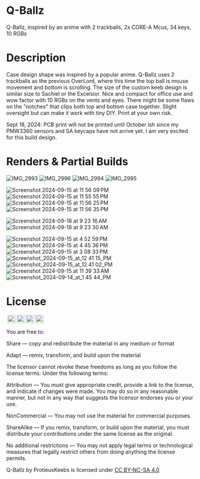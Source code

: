 # Q-Ballz
Q-Ballz, inspired by an anime with 2 trackballs, 2x CORE-A Mcus, 34 keys, 10 RGBs

# Description
Case design shape was inspired by a popular anime. Q-Ballz uses 2 trackballs as the previous OverLord, where this time the top ball is mouse movement and bottom is scrolling. The size of the custom keeb design is similar size to
Sachiel or the Excelsior.  Nice and compact for office use and wow factor with 10 RGBs on the vents and eyes. There might be some flaws on the "notches" that clips both top and bottom case together. Slight oversight but can make it work
with tiny DIY. Print at your own risk.

Sept 18, 2024: PCB print will not be printed until October ish since my PMW3360 sensors and SA keycaps have not arrive yet. I am very excited for this build design.

# Renders & Partial Builds

![IMG_2993](https://github.com/user-attachments/assets/5724c45c-5ebe-4f60-a6bd-61eba5032a56)
![IMG_2996](https://github.com/user-attachments/assets/a9ae41dd-7b20-46de-9888-4392c0b3913f)
![IMG_2994](https://github.com/user-attachments/assets/16900772-15b3-4ad8-b470-6e369eb6fae4)
![IMG_2995](https://github.com/user-attachments/assets/b6177132-7e7e-41c9-be6e-6f282844e87b)

![Screenshot 2024-09-15 at 11 56 09 PM](https://github.com/user-attachments/assets/102ec68e-64e1-4807-a391-3a428c4114c7)
![Screenshot 2024-09-15 at 11 55 55 PM](https://github.com/user-attachments/assets/728c02e0-34e5-42b7-bdbf-cd8f7b6de592)
![Screenshot 2024-09-15 at 11 56 25 PM](https://github.com/user-attachments/assets/5397ba8c-584c-4776-a9ec-e5d1f23d3429)
![Screenshot 2024-09-15 at 11 56 35 PM](https://github.com/user-attachments/assets/d342e1f0-e7dc-4d11-9788-f9141f1fea21)

![Screenshot 2024-09-18 at 9 23 16 AM](https://github.com/user-attachments/assets/0c7e8b56-076b-448c-ba10-6614b99c8910)
![Screenshot 2024-09-18 at 9 23 30 AM](https://github.com/user-attachments/assets/711ae62b-3110-42c2-9638-b7bd4f9b016e)

![Screenshot 2024-09-15 at 4 52 59 PM](https://github.com/user-attachments/assets/5034bf88-672d-46f9-aad1-112d858c2a86)
![Screenshot 2024-09-15 at 4 45 36 PM](https://github.com/user-attachments/assets/4244cb27-7f79-42fd-84f2-546f11125681)
![Screenshot 2024-09-15 at 3 08 33 PM](https://github.com/user-attachments/assets/3356d69c-110f-445f-9ba0-6ebd593d0261)
![Screenshot_2024-09-15_at_12 41 15_PM](https://github.com/user-attachments/assets/0446f5d9-3845-49bf-9586-516341e97fa9)
![Screenshot_2024-09-15_at_12 41 02_PM](https://github.com/user-attachments/assets/f0bf30ac-1ea9-4337-b3fb-737c045a4b71)
![Screenshot 2024-09-15 at 11 39 33 AM](https://github.com/user-attachments/assets/f007f27b-6b04-46ae-9f79-dc47b394e307)
![Screenshot_2024-09-14_at_1 45 44_PM](https://github.com/user-attachments/assets/2530334a-58b7-4707-adb7-56468f0389f3)


# License

<img style="height:22px!important;margin-left:3px;vertical-align:text-bottom;" src="https://mirrors.creativecommons.org/presskit/icons/cc.svg?ref=chooser-v1"><img style="height:22px!important;margin-left:3px;vertical-align:text-bottom;" src="https://mirrors.creativecommons.org/presskit/icons/by.svg?ref=chooser-v1"><img style="height:22px!important;margin-left:3px;vertical-align:text-bottom;" src="https://mirrors.creativecommons.org/presskit/icons/nc.svg?ref=chooser-v1"><img style="height:22px!important;margin-left:3px;vertical-align:text-bottom;" src="https://mirrors.creativecommons.org/presskit/icons/sa.svg?ref=chooser-v1"></a></p>

You are free to:

Share — copy and redistribute the material in any medium or format

Adapt — remix, transform, and build upon the material

The licensor cannot revoke these freedoms as long as you follow the license terms.
Under the following terms:

Attribution — You must give appropriate credit, provide a link to the license, and indicate if changes were made. You may do so in any reasonable manner, but not in any way that suggests the licensor endorses you or your use.

NonCommercial — You may not use the material for commercial purposes.

ShareAlike — If you remix, transform, or build upon the material, you must distribute your contributions under the same license as the original.

No additional restrictions — You may not apply legal terms or technological measures that legally restrict others from doing anything the license permits.

Q-Ballz by ProtieusKeebs is licensed under [CC BY-NC-SA 4.0](https://creativecommons.org/licenses/by-nc-sa/4.0/?ref=chooser-v1)
